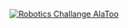 [![Robotics Challange AlaToo](https://img.youtube.com/vi/UeqDuqu1Ago/0.jpg)](https://www.youtube.com/watch?v=UeqDuqu1Ago)
